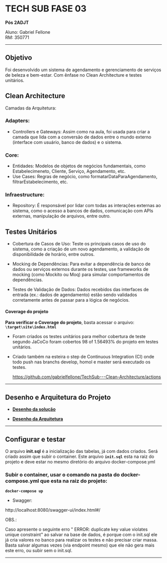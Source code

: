 
# TECH SUB FASE 03

**Pós 2ADJT**

Aluno: Gabriel Fellone  
RM: 350771

---

## Objetivo 

Foi desenvolvido um sistema de agendamento e gerenciamento de serviços de beleza e bem-estar.
Com ênfase no Clean Architecture e testes unitários. 


## Clean Architecture

Camadas da Arquitetura:

### Adapters:
- Controllers e Gateways:  Assim como na aula, foi usada para criar a camada que lida com a conversão de dados entre o mundo externo (interface com usuário, banco de dados) e o sistema.

### Core:
 - Entidades: Modelos de objetos de negócios fundamentais, como Estabelecimeneto, Cliente, Serviço, Agendamento, etc.
 - Use Cases: Regras de negócio, como formatarDataParaAgendamento, filtrarEstabelecimento, etc.

### Infraestructure:
  - Repository: É responsável por lidar com todas as interações externas ao sistema, como o acesso a bancos de dados, comunicação com APIs externas, manipulação de arquivos, entre outro.

## Testes Unitários

- Cobertura de Casos de Uso: Teste os principais casos de uso do sistema, como a criação de um novo agendamento, a validação de disponibilidade de horário, entre outros.

- Mocking de Dependências: Para evitar a dependência de banco de dados ou serviços externos durante os testes, use frameworks de mocking (como Mockito ou Moq) para simular comportamentos de dependências.

- Testes de Validação de Dados: Dados recebidos das interfaces de entrada (ex.: dados de agendamento) estão sendo validados corretamente antes de passar para a lógica de negócios.

#### Coverage do projeto

**Para verificar o Coverage do projeto**, basta acessar o arquivo: **`\target\site\index.html`** 

- Foram criados os testes unitários para melhor cobertura de teste segundo JaCoCo foram cobertos 98 of 1.56493% do projeto em testes unitários.

- Criado também na esteira o step de Continuous Integration (CI) onde todo push nas branchs develop, homol e master será executado os testes.

  https://github.com/gabrielfellone/TechSub---Clean-Architecture/actions

---

## Desenho e Arquitetura do Projeto

- [**Desenho da solução** ](https://miro.com/app/board/uXjVLY1xlkY=/?share_link_id=477520251858)

- [**Desenho da Arquitetura** ](https://miro.com/app/board/uXjVLY1xlkY=/?share_link_id=477520251858)



---

## Configurar e testar


O arquivo **init.sql** é a inicialização das tabelas, já com dados criados. Será criado assim que subir o container.
Este arquivo **`init.sql`** esta na raiz do projeto e deve estar no mesmo diretório do arquivo docker-compose.yml


### Subir o container, usar o comando na pasta do **docker-compose.yml** que esta na raiz do projeto:

**`docker-compose up`**


- Swagger:

http://localhost:8080/swagger-ui/index.html#/

OBS.:

Caso apresente o seguinte erro " ERROR: duplicate key value violates unique constraint" ao salvar na base de dados, 
é porque com o init.sql ele já cria valores no banco para realizar os testes e não precisar criar massa. Basta salvar algumas vezes (via endpoint mesmo) que ele não gera mais este erro, ou subir sem o init.sql.

---



  
